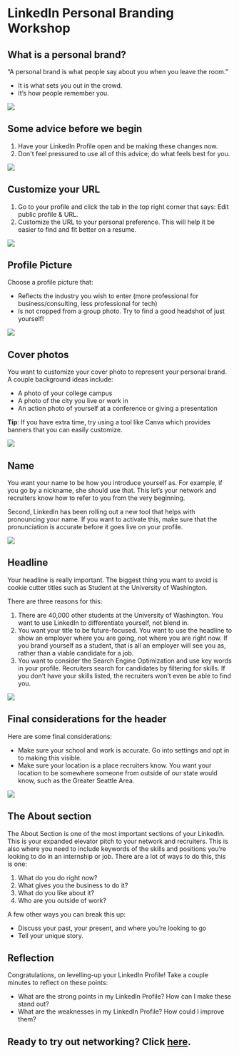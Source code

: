 # LinkedIn Personal Branding Workshop

## What is a personal brand?
“A personal brand is what people say about you when you leave the room.”

- It is what sets you out in the crowd. 
- It’s how people remember you.

<img
  src="photos/2.png"
/>

## Some advice before we begin
1. Have your LinkedIn Profile open and be making these changes now.
2. Don't feel pressured to use all of this advice; do what feels best for you.

<img
  src="photos/3.png"
/>

## Customize your URL
1. Go to your profile and click the tab in the top right corner that says: Edit public profile & URL.
2. Customize the URL to your personal preference. This will help it be easier to find and fit better on a resume.

<img
  src="photos/4.png"
/>

## Profile Picture
Choose a profile picture that:
- Reflects the industry you wish to enter (more professional for business/consulting, less professional for tech)
- Is not cropped from a group photo. Try to find a good headshot of just yourself!

<img
  src="photos/5.png"
/>

## Cover photos
You want to customize your cover photo to represent your personal brand. A couple background ideas include:
- A photo of your college campus
- A photo of the city you live or work in
- An action photo of yourself at a conference or giving a presentation

**Tip**: If you have extra time, try using a tool like Canva which provides banners that you can easily customize.

<img
  src="photos/6.png"
/>

## Name
You want your name to be how you introduce yourself as. For example, if you go by a nickname, she should use that. This let’s your network and recruiters know how to refer to you from the very beginning.

Second, LinkedIn has been rolling out a new tool that helps with pronouncing your name. If you want to activate this, make sure that the pronunciation is accurate before it goes live on your profile.

<img
  src="photos/9.png"
/>

## Headline
Your headline is really important. The biggest thing you want to avoid is cookie cutter titles such as Student at the University of Washington.

There are three reasons for this:
1. There are 40,000 other students at the University of Washington. You want to use LinkedIn to differentiate yourself, not blend in.
2. You want your title to be future-focused. You want to use the headline to show an employer where you are going, not where you are right now. If you brand yourself as a student, that is all an employer will see you as, rather than a viable candidate for a job.
3. You want to consider the Search Engine Optimization and use key words in your profile. Recruiters search for candidates by filtering for skills. If you don’t have your skills listed, the recruiters won’t even be able to find you.

<img
  src="photos/11.png"
/>

## Final considerations for the header
Here are some final considerations:
- Make sure your school and work is accurate. Go into settings and opt in to making this visible.
- Make sure your location is a place recruiters know. You want your location to be somewhere someone from outside of our state would know, such as the Greater Seattle Area.

<img
  src="photos/13.png"
/>

## The About section
The About Section is one of the most important sections of your LinkedIn. This is your expanded elevator pitch to your network and recruiters. This is also where you need to include keywords of the skills and positions you’re looking to do in an internship or job. There are a lot of ways to do this, this is one: 

1. What do you do right now?
2. What gives you the business to do it?
4. What do you like about it?
5. Who are you outside of work?

A few other ways you can break this up:
- Discuss your past, your present, and where you’re looking to go
- Tell your unique story.

## Reflection
Congratulations, on levelling-up your LinkedIn Profile! Take a couple minutes to reflect on these points:
- What are the strong points in my LinkedIn Profile? How can I make these stand out?
- What are the weaknesses in my LinkedIn Profile? How could I improve them?

## Ready to try out networking? Click [here](https://github.com/lynzley/project-upskill-workshop/tree/main/Lesson%203).
